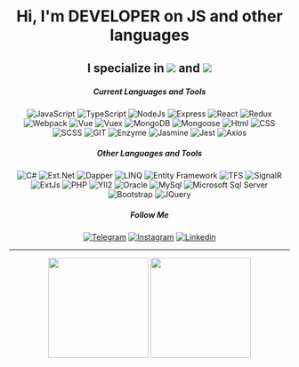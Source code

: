 # <p align="center">Hi, I'm DEVELOPER on JS and other languages</p>
## <p align="center">I specialize in ![](https://img.shields.io/badge/FRONTEND-000) and ![](https://img.shields.io/badge/BACKEND-000)</p>


<div align="center">

##### Current Languages and Tools

![JavaScript](https://img.shields.io/badge/Java_Script-2b2b2b?style=for-the-badge&logo=javascript)
![TypeScript](https://img.shields.io/badge/Type_Script-000?style=for-the-badge&logo=typescript)
![NodeJs](https://img.shields.io/badge/Node_Js-000?style=for-the-badge&logo=nodedotjs)
![Express](https://img.shields.io/badge/Express-000?style=for-the-badge&logo=nodedotjs)
![React](https://img.shields.io/badge/React-000?style=for-the-badge&logo=react)
![Redux](https://img.shields.io/badge/Redux-000?style=for-the-badge&logo=redux)
![Webpack](https://img.shields.io/badge/Webpack-000?style=for-the-badge&logo=Webpack)
![Vue](https://img.shields.io/badge/Vue-000?style=for-the-badge&logo=vuedotjs)
![Vuex](https://img.shields.io/badge/Vuex-000?style=for-the-badge&logo=vuedotjs)
![MongoDB](https://img.shields.io/badge/MongoDB-000?style=for-the-badge&logo=mongodb)
![Mongoose](https://img.shields.io/badge/Mongoose-000?style=for-the-badge&logo=mongodb)
![Html](https://img.shields.io/badge/HTML-000?style=for-the-badge&logo=html5)
![CSS](https://img.shields.io/badge/CSS-000?style=for-the-badge&logo=CSS3)
![SCSS](https://img.shields.io/badge/SCSS-000?style=for-the-badge&logo=CSS3)
![GIT](https://img.shields.io/badge/git-000?style=for-the-badge&logo=git)
![Enzyme](https://img.shields.io/badge/Enzyme-000?style=for-the-badge&logo=javascript)
![Jasmine](https://img.shields.io/badge/Jasmine-000?style=for-the-badge&logo=Jasmine)
![Jest](https://img.shields.io/badge/Jest-000?style=for-the-badge&logo=Jest)
![Axios](https://img.shields.io/badge/Axios-000?style=for-the-badge&logo=javascript)


</div>




<div align="center">

##### Other Languages and Tools

![C#](https://img.shields.io/badge/c%23-000?style=for-the-badge&logo=csharp)
![Ext.Net](https://img.shields.io/badge/Ext.Net-000?style=for-the-badge&logo=csharp)
![Dapper](https://img.shields.io/badge/Dapper-000?style=for-the-badge&logo=csharp)
![LINQ](https://img.shields.io/badge/LINQ-000?style=for-the-badge&logo=csharp)
![Entity Framework](https://img.shields.io/badge/Entity_Framework-000?style=for-the-badge&logo=csharp)
![TFS](https://img.shields.io/badge/TFS-000?style=for-the-badge&logo=csharp)
![SignalR](https://img.shields.io/badge/SignalR-000?style=for-the-badge&logo=csharp)
![ExtJs](https://img.shields.io/badge/Ext.Js-000?style=for-the-badge&logo=javascript)
![PHP](https://img.shields.io/badge/PHP-000?style=for-the-badge&logo=php)
![YII2](https://img.shields.io/badge/Yii2-000?style=for-the-badge&logo=php)
![Oracle](https://img.shields.io/badge/Oracle-000?style=for-the-badge&logo=oracle)
![MySql](https://img.shields.io/badge/MySql-000?style=for-the-badge&logo=mysql)
![Microsoft Sql Server](https://img.shields.io/badge/Microsoft_Sql_Server-000?style=for-the-badge&logo=microsoftsqlserver)
![Bootstrap](https://img.shields.io/badge/Bootstrap-000?style=for-the-badge&logo=Bootstrap)
![JQuery](https://img.shields.io/badge/JQuery-000?style=for-the-badge&logo=JQuery)

</div>


<div align="center">

##### Follow Me

[![Telegram](https://img.shields.io/badge/Telegram-000?style=for-the-badge&logo=telegram)](https://t.me/alexi_berg)
[![Instagram](https://img.shields.io/badge/Instagram-000?style=for-the-badge&logo=instagram)](https://www.instagram.com/alexi.berg)
[![Linkedin](https://img.shields.io/badge/Linkedin-000?style=for-the-badge&logo=linkedin)](https://www.linkedin.com/in/alexander-sosunov-b27a32175/)

</div>

---

<!-- <div align="center">

[![Anurag's GitHub stats](https://github-readme-stats.vercel.app/api?username=asosunoff&hide=stars&count_private=true&show_icons=true&theme=dark)](https://github.com/anuraghazra/github-readme-stats)

[![Top Langs](https://github-readme-stats.vercel.app/api/top-langs/?username=asosunoff&layout=compact&langs_count=20&hide=html&count_private=true&theme=dark)](https://github.com/anuraghazra/github-readme-stats)

</div> -->

<div align="center">
<img height="180" src="https://github-readme-stats.vercel.app/api?username=asosunoff&hide=stars&count_private=true&show_icons=true&theme=vue" alt=""
/>
<img height="180" src="https://github-readme-stats.vercel.app/api/top-langs/?username=asosunoff&layout=compact&langs_count=20&hide=html&count_private=true&theme=vue" alt=""
/>
</div>
